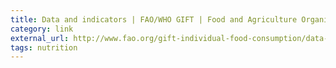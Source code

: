 ```yaml
---
title: Data and indicators | FAO/WHO GIFT | Food and Agriculture Organization of the United Nations
category: link
external_url: http://www.fao.org/gift-individual-food-consumption/data-and-indicator/en/
tags: nutrition
---
```

